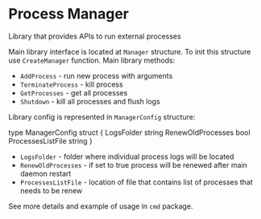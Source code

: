 # Process Manager

Library that provides APIs to run external processes

Main library interface is located at `Manager` structure. To init this structure use `CreateManager` function.
Main library methods:

- `AddProcess` - run new process with arguments
- `TerminateProcess` - kill process
- `GetProcesses` - get all processes
- `Shutdown` - kill all processes and flush logs

Library config is represented in `ManagerConfig` structure:

type ManagerConfig struct {
	LogsFolder        string
	RenewOldProcesses bool
	ProcessesListFile string
}

- `LogsFolder` - folder where individual process logs will be located
- `RenewOldProcesses` - if set to true process will be renewed after main daemon restart
- `ProcessesListFile` - location of file that contains list of processes that needs to be renew

See more details and example of usage in `cmd` package.  